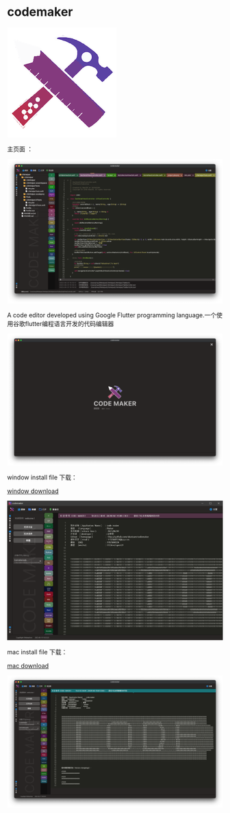 # codemaker


![](https://github.com/ideateam/codemaker/blob/main/icon.ico)

主页面 ：

![](https://github.com/ideateam/codemaker/blob/main/capture.png)

A code editor developed using Google Flutter programming language.一个使用谷歌flutter编程语言开发的代码编辑器

![](https://github.com/ideateam/codemaker/blob/main/mac2.PNG)


window install file 下载：

[window download](https://github.com/ideateam/codemaker/blob/main/codemaker_windows.zip)

![](https://github.com/ideateam/codemaker/blob/main/win.PNG)


mac install file 下载：

[mac download](https://github.com/ideateam/codemaker/blob/main/codemaker_mac.zip)


![](https://github.com/ideateam/codemaker/blob/main/mac1.PNG)
